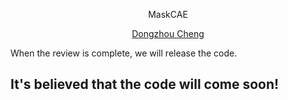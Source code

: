 <p align="center">MaskCAE</p>
<p align="center"><a href="https://cheng-haha.github.io/">Dongzhou Cheng</a></p>

When the review is complete, we will release the code. 

## It's believed that the code will come soon!
